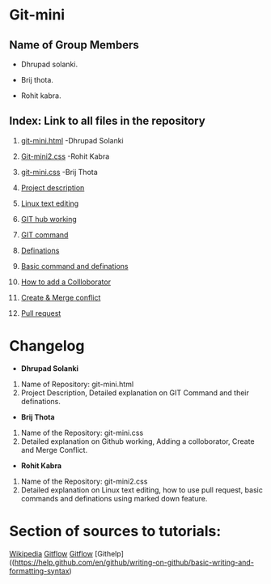 # Git-mini
## Name of Group Members

- Dhrupad solanki.

- Brij thota. 

- Rohit kabra. 

## Index: Link to all files in the repository

1. [git-mini.html](https://github.com/dhrupad09/git-mini/blob/master/git-mini.html) -Dhrupad Solanki        

2. [Git-mini2.css](https://github.com/rohitkabra13/git-mini/blob/patch-3/git-mini2.css) -Rohit Kabra

3. [git-mini.css](https://github.com/dhrupad09/git-mini/blob/master/git-mini.css) -Brij Thota

4. [Project description](https://github.com/rohitkabra13/git-mini/blob/patch-13/Project%20Description.md)

5. [Linux text editing](https://github.com/rohitkabra13/git-mini/blob/patch-13/Linux%20text%20editing.md)

6. [GIT hub working](https://github.com/rohitkabra13/git-mini/blob/patch-13/Github%20Working.md)

7. [GIT command](https://github.com/rohitkabra13/git-mini/blob/patch-13/GIT%20command.md)

8. [Definations](https://github.com/rohitkabra13/git-mini/blob/patch-13/Definitions.md)

9. [Basic command and definations](https://github.com/rohitkabra13/git-mini/blob/patch-13/Basic%20Command%20and%20Definations.md)

10. [How to add a Collloborator](https://github.com/dhrupad09/git-mini/blob/master/Add%20Collaborator.md)

11. [Create & Merge conflict](https://github.com/dhrupad09/git-mini/blob/master/Create%20and%20Merge%20Conflict.md)

12. [Pull request](https://github.com/dhrupad09/git-mini/blob/master/Pull%20request.md)


# Changelog

- **Dhrupad Solanki**
1. Name of Repository: git-mini.html
2. Project Description, Detailed explanation on GIT Command and their definations. 

- **Brij Thota**
1. Name of the Repository: git-mini.css
2. Detailed explanation on Github working, Adding a colloborator, Create and Merge Conflict.

- **Rohit Kabra**
1. Name of the Repository: git-mini2.css
3. Detailed explanation on Linux text editing, how to use pull request, basic commands and definations using marked down feature.

# Section of sources to tutorials:

[Wikipedia](https://en.wikipedia.org/wiki/GitHub)
[Gitflow](https://www.atlassian.com/git/tutorials/comparing-workflows/gitflow-workflow)
[Gitflow](https://guides.github.com/introduction/flow/)
[Githelp]((https://help.github.com/en/github/writing-on-github/basic-writing-and-formatting-syntax)

